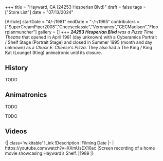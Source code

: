 +++
title = "Hayward, CA (24253 Hesperian Blvd)"
draft = false
tags = ["Store List"]
date = "07/13/2024"

[Article]
startDate = "4/-/1981"
endDate = "-/-/1995"
contributors = ["SuperCreamPiper2008","Cheeseclassic","Veronancy","CECMadison","Floorplanmuncher"]
gallery = []
+++
<b><i>24253 Hesperian Blvd</b></i> <i>was a Pizza Time Theatre</i> that opened in April 1981 (day unknown) with a Cyberamics Portrait / Shelf Stage (Portrait Stage) and closed in Summer 1995 (month and day unknown) as a <i>Chuck E. Cheese's Pizza</i>. They also had a The King / King Kat (Lounge) (King) animatronic until its closure.

<h2>History</h2>
TODO

<h2>Animatronics</h2>
TODO


TODO

<h2>Videos</h2>
{| class='wikitable'
!Link
!Description
!Filming Date
|-
| https://youtube.com/watch?v=XXmUsEX10ac
|Screen recording of a home movie showcasing Hayward’s Shelf.
|1989
|}